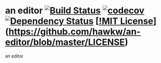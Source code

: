 # an editor [![Build Status](https://travis-ci.org/hawkw/an-editor.svg?branch=master)](https://travis-ci.org/hawkw/an-editor) [![codecov](https://codecov.io/gh/hawkw/an-editor/branch/master/graph/badge.svg)](https://codecov.io/gh/hawkw/an-editor) [![Dependency Status](https://dependencyci.com/github/hawkw/an-editor/badge)](https://dependencyci.com/github/hawkw/an-editor) [[!MIT License](https://img.shields.io/badge/license-MIT-blue.svg)](https://github.com/hawkw/an-editor/blob/master/LICENSE)

an editor
